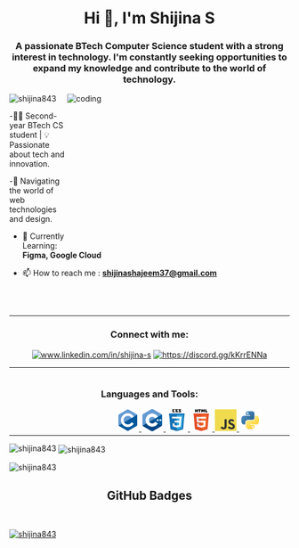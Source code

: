 <h1 align="center">Hi 👋, I'm Shijina S</h1>
<h3 align="center">A passionate BTech Computer Science student with a strong interest in technology. I'm constantly seeking opportunities to expand my knowledge and contribute to the world of technology.</h3>
<img align="right" alt="coding" width="400" height="272px" src="https://res.cloudinary.com/practicaldev/image/fetch/s--2bZIjPGC--/c_limit%2Cf_auto%2Cfl_progressive%2Cq_66%2Cw_880/https://dev-to-uploads.s3.amazonaws.com/i/d4tvukbt5mra37cvwklk.gif">

<p align="left"> <img src="https://komarev.com/ghpvc/?username=shijina843&label=Profile%20views&color=0e75b6&style=flat" alt="shijina843" /> </p>



-👨‍💻 Second-year BTech CS student | 💡 Passionate about tech and innovation.

-🚀 Navigating the world of web technologies and design.

- 🌱 Currently Learning: **Figma, Google Cloud**

- 📫 How to reach me : **shijinashajeem37@gmail.com**
<br>
<br>
<hr>
<h3 align="center">Connect with me:</h3>
<p align="center">
<a href="https://linkedin.com/in/www.linkedin.com/in/shijina-s" target="blank"><img align="center" src="https://raw.githubusercontent.com/rahuldkjain/github-profile-readme-generator/master/src/images/icons/Social/linked-in-alt.svg" alt="www.linkedin.com/in/shijina-s" height="30" width="40" /></a>
<a href="https://discord.gg/https://discord.gg/kKrrENNa" target="blank"><img align="center" src="https://raw.githubusercontent.com/rahuldkjain/github-profile-readme-generator/master/src/images/icons/Social/discord.svg" alt="https://discord.gg/kKrrENNa" height="30" width="40" /></a>
</p>
<hr>
<h3 align="center" style="margin-top: 37px;">Languages and Tools:</h3>
<p align="center" style="margin-left:142px;"> <a href="https://www.cprogramming.com/" target="_blank" rel="noreferrer"> <img src="https://raw.githubusercontent.com/devicons/devicon/master/icons/c/c-original.svg" alt="c" width="40" height="40"/> </a> <a href="https://www.w3schools.com/cpp/" target="_blank" rel="noreferrer"> <img src="https://raw.githubusercontent.com/devicons/devicon/master/icons/cplusplus/cplusplus-original.svg" alt="cplusplus" width="40" height="40"/> </a> <a href="https://www.w3schools.com/css/" target="_blank" rel="noreferrer"> <img src="https://raw.githubusercontent.com/devicons/devicon/master/icons/css3/css3-original-wordmark.svg" alt="css3" width="40" height="40"/> </a> <a href="https://www.w3.org/html/" target="_blank" rel="noreferrer"> <img src="https://raw.githubusercontent.com/devicons/devicon/master/icons/html5/html5-original-wordmark.svg" alt="html5" width="40" height="40"/> </a> <a href="https://developer.mozilla.org/en-US/docs/Web/JavaScript" target="_blank" rel="noreferrer"> <img src="https://raw.githubusercontent.com/devicons/devicon/master/icons/javascript/javascript-original.svg" alt="javascript" width="40" height="40"/> </a> <a href="https://www.python.org" target="_blank" rel="noreferrer"> <img src="https://raw.githubusercontent.com/devicons/devicon/master/icons/python/python-original.svg" alt="python" width="40" height="40"/> </a> </p>

<hr style="margin-top:-10px;">
<p><img align="left" src="https://github-readme-stats.vercel.app/api/top-langs?username=shijina843&show_icons=true&locale=en&layout=compact" alt="shijina843" /></p>

<p>&nbsp;<img align="center"  src="https://github-readme-stats.vercel.app/api?username=shijina843&show_icons=true&locale=en" alt="shijina843" /></p>

<p><img align="center" src="https://github-readme-streak-stats.herokuapp.com/?user=shijina843&" alt="shijina843" /></p>
<h2 align="center"> GitHub Badges</h2>
<br>
<p align="left"> <a href="https://github.com/ryo-ma/github-profile-trophy"><img src="https://github-profile-trophy.vercel.app/?username=shijina843" alt="shijina843" /></a> </p>

